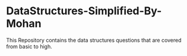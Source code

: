 # DataStructures-Simplified-By-Mohan
This Repository contains the data structures questions that are covered from basic to high.
